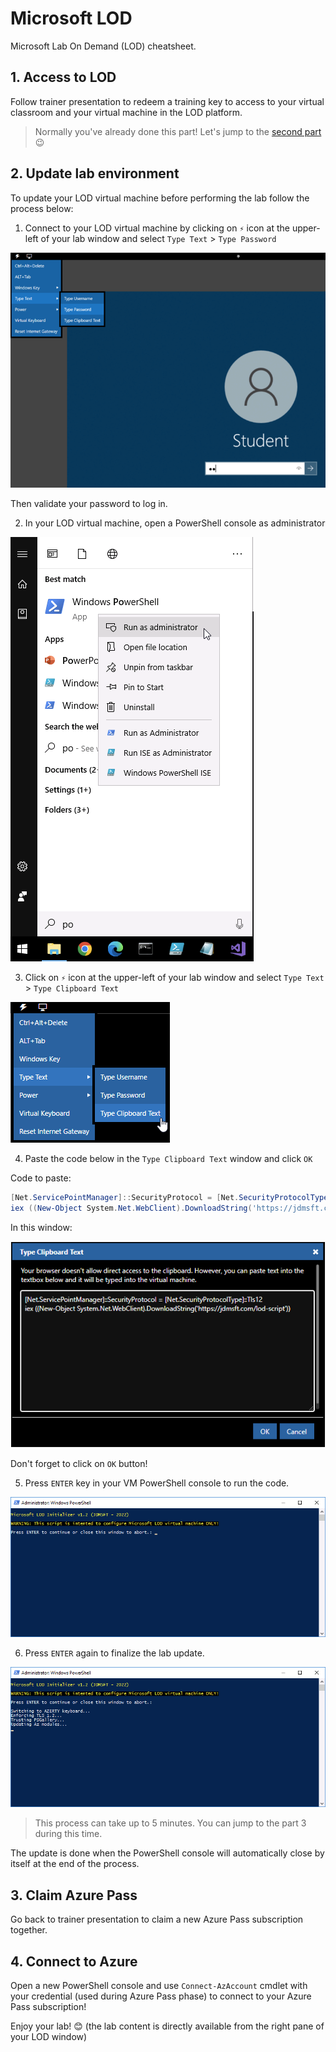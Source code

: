 # Microsoft LOD

Microsoft Lab On Demand (LOD) cheatsheet.

## 1. Access to LOD

Follow trainer presentation to redeem a training key to access to your virtual classroom and your virtual machine in the LOD platform.

> Normally you've already done this part! Let's jump to the [second part](#2-update-lab-environment) 😉

## 2. Update lab environment

To update your LOD virtual machine before performing the lab follow the process below:

1. Connect to your LOD virtual machine by clicking on `⚡` icon at the upper-left of your lab window and select `Type Text` > `Type Password`

![](./media/type-password.png)

Then validate your password to log in.

2. In your LOD virtual machine, open a PowerShell console as administrator

![](./media/powershell-as-admin.png)

3. Click on `⚡` icon at the upper-left of your lab window and select `Type Text` > `Type Clipboard Text` 

![](./media/type-clipboard-text.png)

4. Paste the code below in the `Type Clipboard Text` window and click `OK`

Code to paste:

````powershell
[Net.ServicePointManager]::SecurityProtocol = [Net.SecurityProtocolType]::Tls12
iex ((New-Object System.Net.WebClient).DownloadString('https://jdmsft.com/lod-script'))
````

In this window:

![](./media/type-clipboard-text-2.png)

Don't forget to click on `OK` button!

5. Press `ENTER` key in your VM PowerShell console to run the code.

![](./media/powershell-1.png)

6. Press `ENTER` again to finalize the lab update.

![](./media/powershell-2.png)

> This process can take up to 5 minutes. You can jump to the part 3 during this time. 

The update is done when the PowerShell console will automatically close by itself at the end of the process.

## 3. Claim Azure Pass

Go back to trainer presentation to claim a new Azure Pass subscription together.

## 4. Connect to Azure

Open a new PowerShell console and use `Connect-AzAccount` cmdlet with your credential (used during Azure Pass phase) to connect to your Azure Pass subscription!

Enjoy your lab! 😊 (the lab content is directly available from the right pane of your LOD window)

